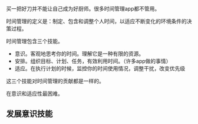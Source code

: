买一把好刀并不能让自己成为好厨师。很多时间管理app都不管用。

时间管理的定义是：制定、包含和调整个人时间，以适应不断变化的环境条件的决策过程。

时间管理包含三个技能。

- 意识。客观地思考你的时间。理解它是一种有限的资源。
- 安排。组织目标、计划、任务，有效利用时间。（许多app做的事情）
- 适应。在执行计划的时候，监控你的时间使用情况，调整干扰，改变优先级

这三个技能对时间管理的贡献都是一样的。

在意识和适应性最困难。

## 发展意识技能

